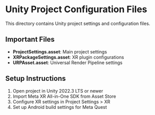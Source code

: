 # Unity Project Configuration Files

This directory contains Unity project settings and configuration files.

## Important Files
- **ProjectSettings.asset**: Main project settings
- **XRPackageSettings.asset**: XR plugin configurations
- **URPAsset.asset**: Universal Render Pipeline settings

## Setup Instructions
1. Open project in Unity 2022.3 LTS or newer
2. Import Meta XR All-in-One SDK from Asset Store
3. Configure XR settings in Project Settings > XR
4. Set up Android build settings for Meta Quest
